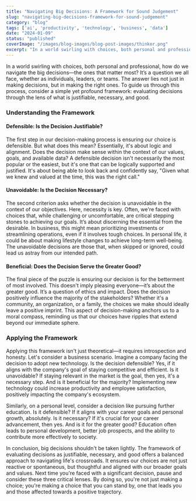 ```yaml
---
title: "Navigating Big Decisions: A Framework for Sound Judgement"
slug: "navigating-big-decisions-framework-for-sound-judgement"
category: "blog"
tags: ['ai', 'productivity', 'technology', 'business', 'data']
date: "2024-01-09"
status: "published"
coverImage: "/images/blog-images/blog-post-images/thinker.png"
excerpt: "In a world swirling with choices, both personal and professional, how do we navigate the big decisions—the ones that matter most? It’s a question we all face, whether as individuals, leaders, or te..."
---
```


In a world swirling with choices, both personal and professional, how do we navigate the big decisions—the ones that matter most? It’s a question we all face, whether as individuals, leaders, or teams. The answer lies not just in making decisions, but in making the right ones. To guide us through this process, consider a simple yet profound framework: evaluating decisions through the lens of what is justifiable, necessary, and good.

### Understanding the Framework

#### Defensible: Is the Decision Justifiable?

The first step in our decision-making process is ensuring our choice is defensible. But what does this mean? Essentially, it's about logic and alignment. Does the decision make sense within the context of our values, goals, and available data? A defensible decision isn't necessarily the most popular or the easiest, but it's one that can be logically supported and justified. It's about being able to look back and confidently say, "Given what we knew and valued at the time, this was the right call."

#### Unavoidable: Is the Decision Necessary?

The second criterion asks whether the decision is unavoidable in the context of our objectives. Here, necessity is key. Often, we're faced with choices that, while challenging or uncomfortable, are critical stepping stones to achieving our goals. It’s about discerning the essential from the desirable. In business, this might mean prioritizing investments or streamlining operations, even if it involves tough choices. In personal life, it could be about making lifestyle changes to achieve long-term well-being. The unavoidable decisions are those that, when skipped or ignored, could lead us astray from our intended path.

#### Beneficial: Does the Decision Serve the Greater Good?

The final piece of the puzzle is ensuring our decision is for the betterment of most involved. This doesn't imply pleasing everyone—it’s about the greater good. It’s a question of ethics and impact. Does the decision positively influence the majority of the stakeholders? Whether it's a community, an organization, or a family, the choices we make should ideally leave a positive imprint. This aspect of decision-making anchors us to a moral compass, reminding us that our choices have ripples that extend beyond our immediate sphere.

### Applying the Framework

Applying this framework isn't just theoretical—it requires introspection and honesty. Let's consider a business scenario. Imagine a company facing the decision to adopt new technology. Is the decision defensible? Yes, if it aligns with the company's goal of staying competitive and efficient. Is it unavoidable? If staying relevant in the market is the goal, then yes, it's a necessary step. And is it beneficial for the majority? Implementing new technology could increase productivity and employee satisfaction, positively impacting the company's ecosystem.

Similarly, on a personal level, consider a decision like pursuing further education. Is it defensible? If it aligns with your career goals and personal growth, absolutely. Is it necessary? If it's crucial for your career advancement, then yes. And is it for the greater good? Education often leads to personal development, better job prospects, and the ability to contribute more effectively to society.

In conclusion, big decisions shouldn't be taken lightly. The framework of evaluating decisions as justifiable, necessary, and good offers a balanced approach to navigating life's crossroads. It ensures our choices are not just reactive or spontaneous, but thoughtful and aligned with our broader goals and values. Next time you're faced with a significant decision, pause and consider these three critical lenses. By doing so, you're not just making a choice; you're making a choice that you can stand by, one that leads you and those affected towards a positive trajectory.

